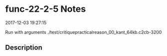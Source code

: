 # func-22-2-5 Notes

2017-12-03 19:27:15

Run with arguments ./test/critiquepracticalreason_00_kant_64kb.c2cb-3200 

## Description

